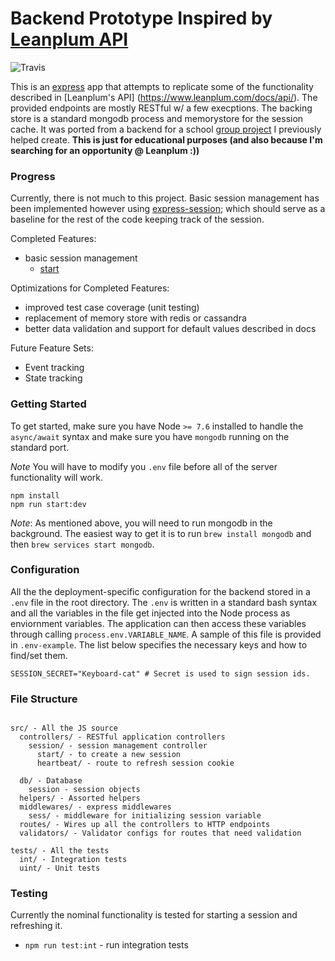 Backend Prototype Inspired by [Leanplum API](https://www.leanplum.com/docs/api/)
===

![Travis](https://travis-ci.org/AdityaAgg/demoplum_main.svg?branch=master)

This is an [express](https://expressjs.com/) app that attempts to replicate some of the functionality described in [Leanplum's API] (https://www.leanplum.com/docs/api/). The provided endpoints are mostly RESTful w/ a few execptions. The backing store is a standard mongodb process and memorystore for the session cache.  It was ported from a backend for a school [group project](https://github.com/anglinb/310-backend) I previously helped create. **This is just for educational purposes (and also because I'm searching for an opportunity @ Leanplum :))**

### Progress

Currently, there is not much to this project. Basic session management has been implemented however using [express-session](https://github.com/expressjs/session); which should serve as a baseline for the rest of the code keeping track of the session.

Completed Features:
* basic session management
  * [start](https://www.leanplum.com/docs/api/production#start)

Optimizations for Completed Features:
* improved test case coverage (unit testing)
* replacement of memory store with redis or cassandra
* better data validation and support for default values described in docs

Future Feature Sets:
* Event tracking
* State tracking

### Getting Started

To get started, make sure you have Node `>= 7.6` installed to handle the `async/await` syntax and make sure you have `mongodb` running on the standard port.

*Note* You will have to modify you `.env` file before all of the server functionality will work.

```
npm install
npm run start:dev
```


*Note*: As mentioned above, you will need to run mongodb in the background. The easiest way to get it is to run `brew install mongodb` and then `brew services start mongodb`.

### Configuration

All the the deployment-specific configuration for the backend stored in a `.env` file in the root directory. The `.env` is written in a standard bash syntax and all the variables in the file get injected into the Node process as enviornment variables. The application can then access these variables through calling `process.env.VARIABLE_NAME`. A sample of this file is provided in `.env-example`. The list below specifies the necessary keys and how to find/set them.

```
SESSION_SECRET="Keyboard-cat" # Secret is used to sign session ids.

```


### File Structure

```

src/ - All the JS source
  controllers/ - RESTful application controllers
    session/ - session management controller
      start/ - to create a new session
      heartbeat/ - route to refresh session cookie

  db/ - Database
    session - session objects
  helpers/ - Assorted helpers
  middlewares/ - express middlewares
    sess/ - middleware for initializing session variable
  routes/ - Wires up all the controllers to HTTP endpoints
  validators/ - Validator configs for routes that need validation

tests/ - All the tests
  int/ - Integration tests
  uint/ - Unit tests

```


### Testing

Currently the nominal functionality is tested for starting a session and refreshing it.

- `npm run test:int` - run integration tests
